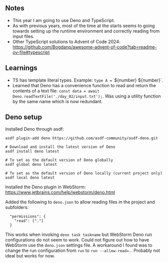 ## Notes
- This year I am going to use Deno and TypeScript.
- As with previous years, most of the time at the starts seems to going towards 
  setting up the runtime environment and correctly reading from input files.
- Other TypeScript solutions to Advent of Code 2024: https://github.com/Bogdanp/awesome-advent-of-code?tab=readme-ov-file#typescript

## Learnings
- TS has template literal types. Example: `type A = `${number} ${number}`.
- Learned that Deno has a convenience function to read and return the contents
  of a text file: `const data = await Deno.readTextFile('./day_02/input.txt');`.
  Was using a utility function by the same name which is now redundant.

## Deno setup
Installed Deno through asdf:

```
asdf plugin-add deno https://github.com/asdf-community/asdf-deno.git

# Download and install the latest version of Deno
asdf install deno latest

# To set as the default version of Deno globally
asdf global deno latest

# To set as the default version of Deno locally (current project only)
asdf local deno latest
```

Installed the Deno plugin in WebStorm:
https://www.jetbrains.com/help/webstorm/deno.html

Added the following to `deno.json` to allow reading files in the project and 
subfolders:

```
  "permissions": {
    "read": ["."]
  }
```

This works when invoking `deno task taskname` but WebStorm Deno run 
configurations do not seem to work. Could not figure out how to have 
WebStorm use the `deno.json` settings file. A workaround I found was to 
change the run configuration from `run` to  `run --allow-read=.`. Probably 
not ideal but works for now.